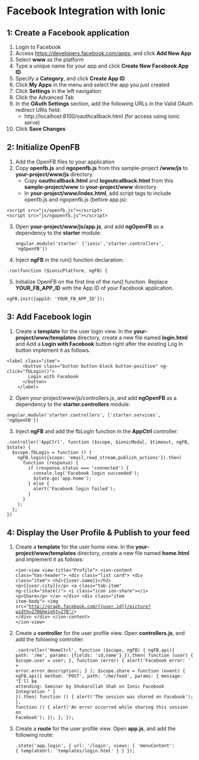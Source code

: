 Facebook Integration with Ionic
===============================

1: Create a Facebook application
--------------------------------

 1. Login to Facebook
 2. Access https://developers.facebook.com/apps, and click **Add New App**
 3. Select **www** as the platform
 4. Type a unique name for your app and click **Create New Facebook App ID**
 5. Specify a **Category**, and click **Create App ID**
 6. Click **My Apps** in the menu and select the app you just created
 7. Click **Settings** in the left navigation
 8. Click the Advanced Tab
 9. In the **OAuth Settings** section, add the following URLs in the Valid OAuth redirect URIs field:
	 - http://localhost:8100/oauthcallback.html (for access using ionic serve)
 10. Click **Save Changes**

2: Initialize OpenFB
--------------------

 1. Add the OpenFB files to your application
 2. Copy **openfb.js** and **ngopenfb.js** from this sample-project **/www/js** to **your-project/www/js** directory.
	- Copy **oauthcallback.html** and **logoutcallback.html** from this **sample-project/www** to **your-project/www** directory.
	- In **your-project/www/index.html**, add script tags to include openfb.js and ngopenfb.js (before app.js):
 <pre><code>&lt;script src="js/openfb.js"&gt;&lt;/script&gt;
&lt;script src="js/ngopenfb.js"&gt;&lt;/script&gt;</pre></code>

 3. Open **your-project/www/js/app.js**, and add **ngOpenFB** as a dependency to the **starter** module:
      <pre><code>angular.module('starter' ['ionic','starter.controllers', 'ngOpenFB'])</pre></code>

 4. Inject **ngFB** in the run() function declaration:
  <pre><code>.run(function ($ionicPlatform, ngFB) {</pre></code>

 5. Initialize OpenFB on the first line of the run() function. Replace **YOUR_FB_APP_ID** with the App ID of your Facebook application.
  <pre><code>ngFB.init({appId: 'YOUR_FB_APP_ID'});</pre></code>

3: Add Facebook login
--------------------------------

 1. Create a **template** for the user login view. In the **your-project/www/templates** directory, create a new file named **login.html** and Add a **Login with Facebook** button right after the existing Log In button implement it as follows.
  <pre><code>&lt;label class="item"&gt;
  	  &lt;button class="button button-block button-positive" ng-click="fbLogin()"&gt;
   	    Login with Facebook
   	  &lt;/button&gt;
	&lt;/label&gt;</pre></code>

 2. Open your-project/www/js/controllers.js, and add **ngOpenFB** as a dependency to the **starter.controllers** module:
 <pre><code>angular.module('starter.controllers', ['starter.services', 'ngOpenFB'])</pre></code>
 3. Inject **ngFB** and add the fbLogin function in the **AppCtrl** controller:
 <pre><code>.controller('AppCtrl', function ($scope, $ionicModal, $timeout, ngFB, $state) {
  $scope.fbLogin = function () {
    ngFB.login({scope: 'email,read_stream,publish_actions'}).then(
      function (response) {
        if (response.status === 'connected') {
          console.log('Facebook login succeeded');
          $state.go('app.home');
        } else {
          alert('Facebook login failed');
        }
      }
    );
  };
})</code></pre>

4: Display the User Profile & Publish to your feed
--------------------

 1. Create a **template** for the user home view. In the **your-project/www/templates** directory, create a new file named **home.html** and implement it as follows:
<code><pre>&lt;ion-view view-title="Profile"&gt;
	    &lt;ion-content class="has-header"&gt;
	        &lt;div class="list card"&gt;
	            &lt;div class="item"&gt;
	                &lt;h2&gt;{{user.name}}&lt;/h2&gt;
	                &lt;p&gt;{{user.city}}&lt;/p&gt;
	                &lt;a class="tab-item" ng-click="share()"&gt;
	                    &lt;i class="icon ion-share"&gt;&lt;/i&gt;
	                    &lt;p&gt;Share&lt;/p&gt;
	                &lt;/a&gt;
	            &lt;/div&gt;
	            &lt;div class="item item-body"&gt;
	                &lt;img src="http://graph.facebook.com/{{user.id}}/picture?width=270&height=270"/&gt;
	            &lt;/div&gt;
	        &lt;/div&gt;
	    &lt;/ion-content&gt;
	&lt;/ion-view&gt;</code></pre>

 2. Create a **controller** for the user profile view. Open **controllers.js**, and add the following controller:
<code><pre>.controller('HomeCtrl', function ($scope, ngFB) {
    ngFB.api({
        path: '/me',
        params: {fields: 'id,name'}
    }).then(
        function (user) {
            $scope.user = user;
        },
        function (error) {
            alert('Facebook error: ' + error.error_description);
        }
      );
      $scope.share = function (event) {
        ngFB.api({
          method: 'POST',
          path: '/me/feed',
          params: {
              message: "I'll be attending: Seminar by Shukarullah Shah on Ionic Facebook Integration "
          }
      }).then(
          function () {
              alert('The session was shared on Facebook');
          },
          function () {
              alert('An error occurred while sharing this session on Facebook');
          });
      };
});</code></pre>

 3. Create a **route** for the user profile view. Open **app.js**, and add the following route:
 <code><pre>.state('app.login', {
		url: '/login',
		views: {
			'menuContent': {
				templateUrl: 'templates/login.html'
			}
		}
	});</code></pre>

